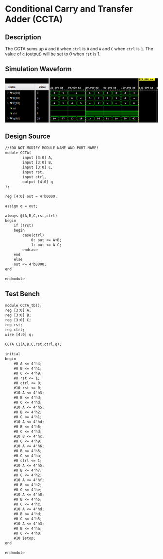 # Conditional Carry and Transfer Adder (CCTA)

## Description

The CCTA sums up `A` and `B` when `ctrl` is `0` and `A` and `C` when `ctrl` is `1`. The value of `q` (output) will be set to 0 when `rst` is 1.

## Simulation Waveform
![Figure 1: Testbench Results](https://github.com/TomPiccio/DSL_2024/blob/main/HW02/HW02-5-CCTA/CCTA_Results.png)

## Design Source

```
//!DO NOT MODIFY MODULE NAME AND PORT NAME!
module CCTA(
        input [3:0] A,
        input [3:0] B,
        input [3:0] C,
        input rst,
        input ctrl,
        output [4:0] q
);

reg [4:0] out = 4'b0000;

assign q = out;

always @(A,B,C,rst,ctrl)
begin
    if (!rst)
    begin
        case(ctrl)
            0: out <= A+B;
            1: out <= A-C;
        endcase
    end
    else
    out <= 4'b0000;
end

endmodule
```

## Test Bench
```
module CCTA_tb();
reg [3:0] A;
reg [3:0] B;
reg [3:0] C;
reg rst;
reg ctrl;
wire [4:0] q;

CCTA C1(A,B,C,rst,ctrl,q);

initial
begin
    #0 A <= 4'h4;
    #0 B <= 4'h1;
    #0 C <= 4'h9;
    #0 rst <= 1;
    #0 ctrl <= 0;
    #10 rst <= 0;
    #10 A <= 4'h3;
    #0 B <= 4'hd;
    #0 C <= 4'hd;
    #10 A <= 4'h5;
    #0 B <= 4'h2;
    #0 C <= 4'h1;
    #10 A <= 4'hd;
    #0 B <= 4'h6;
    #0 C <= 4'hd;
    #10 B <= 4'hc;
    #0 C <= 4'h9;
    #10 A <= 4'h6;
    #0 B <= 4'h5;
    #0 C <= 4'ha;
    #0 ctrl <= 1;
    #10 A <= 4'h5;
    #0 B <= 4'h7;
    #0 C <= 4'h2;
    #10 A <= 4'hf;
    #0 B <= 4'h2;
    #0 C <= 4'he;
    #10 A <= 4'h8;
    #0 B <= 4'h5;
    #0 C <= 4'hc;
    #10 A <= 4'hd;
    #0 B <= 4'hd;
    #0 C <= 4'h5;
    #10 A <= 4'h3;
    #0 B <= 4'ha;
    #0 C <= 4'h0;
    #10 $stop;    
end

endmodule
```
